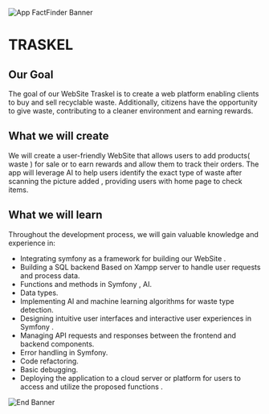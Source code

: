 ![App FactFinder Banner](https://github.com/shaimaben/Traskel/assets/149240031/9195d65e-1378-42d4-a755-136f9463a1d9)


# TRASKEL

## Our Goal

The goal of our WebSite Traskel is to  create a web platform enabling clients to buy and sell recyclable waste. Additionally, citizens have the opportunity to give  waste, contributing to a cleaner environment and earning rewards.


## What we will create

We will create a user-friendly WebSite that allows users to add products( waste ) for sale or to earn rewards and allow them to  track their orders. The app will leverage AI to help users identify the exact type of waste after scanning the picture added ,  providing users with home page to check items.
## What we will learn

Throughout the development process, we will gain valuable knowledge and experience in:

* Integrating symfony  as a framework for building our WebSite .
* Building a SQL backend Based on Xampp server to handle user requests and process data.
* Functions and methods in Symfony  ,  AI. 
* Data types.
* Implementing AI and machine learning algorithms for waste type  detection.
* Designing intuitive user interfaces and interactive user experiences in Symfony .
* Managing API requests and responses between the frontend and backend components.
* Error handling in Symfony.
* Code refactoring.
* Basic debugging.
* Deploying the application to a cloud server or platform for users to access and utilize the proposed  functions .



![End Banner](![img](https://github.com/shaimaben/Traskel/assets/149240031/5703c110-ced9-46ef-8c2e-cd1fe66b220e)
)
